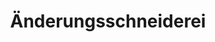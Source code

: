 ---
title: "Änderungsschneiderei"
url: /muenchen/aenderungsschneiderei-isabellastrasse/
shop: Schneiderei
---